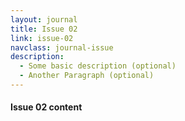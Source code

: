 ```yaml
---
layout: journal
title: Issue 02
link: issue-02
navclass: journal-issue
description:
  - Some basic description (optional)
  - Another Paragraph (optional)
---
```


#### Issue 02 content
